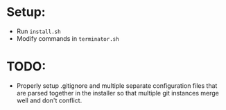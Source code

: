 Setup:
=======
- Run `install.sh`
- Modify commands in `terminator.sh`

TODO:
======
- Properly setup .gitignore and multiple separate configuration files that are parsed together in the installer so that multiple git instances merge well and don't conflict.
